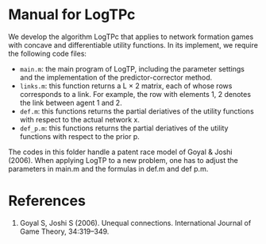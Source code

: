 # Manual for LogTPc
We develop the algorithm LogTPc that applies to network formation games with concave and differentiable utility functions.
In its implement, we require the following code files:

- `main.m`: the main program of LogTP, including the parameter settings and the
implementation of the predictor-corrector method.
- `links.m`: this function returns a L × 2 matrix, each of whose rows corresponds to
a link. For example, the row with elements 1, 2 denotes the link between agent 1
and 2.
- `def.m`: this functions returns the partial deriatives of the utility functions with respect to the actual network x.
- `def_p.m`: this functions returns the partial deriatives of the utility functions with respect to the prior p.

The codes in this folder handle a patent race model of Goyal & Joshi (2006). When applying LogTP to a new problem, 
one has to adjust the parameters in main.m and the formulas in def.m and def p.m.

# References
1. Goyal S, Joshi S (2006). Unequal connections. International Journal of Game Theory, 34:319–349.
